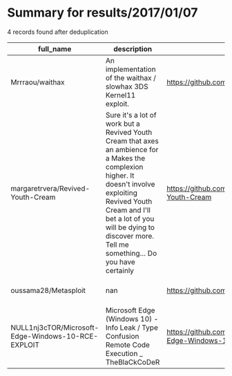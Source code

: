 
# Summary for results/2017/01/07
    
4 records found after deduplication

| full_name | description | html_url | matched_list | matched_count | pushed_at | size | stargazers_count | language | forks_count | vul_ids |
|----------------------------------------------------|-----------------------------------------------------------------------------------------------------------------------------------------------------------------------------------------------------------------------------------------------------------------|-----------------------------------------------------------------------|---------------------------------------------|-----------------|---------------------------|--------|--------------------|------------|---------------|-----------|
| Mrrraou/waithax | An implementation of the waithax / slowhax 3DS Kernel11 exploit. | https://github.com/Mrrraou/waithax | ['exploit'] | 1 | 2017-01-07 13:15:25+00:00 | 26 | 64 | C | 4 | [] |
| margaretrvera/Revived-Youth-Cream | Sure it's a lot of work but a Revived Youth Cream that axes an ambience for a Makes the complexion higher. It doesn't involve exploiting Revived Youth Cream and I'll bet a lot of you will be dying to discover more. Tell me something… Do you have certainly | https://github.com/margaretrvera/Revived-Youth-Cream | ['exploit'] | 1 | 2017-01-07 07:25:33+00:00 | 0 | 0 | | 0 | [] |
| oussama28/Metasploit | nan | https://github.com/oussama28/Metasploit | ['metasploit module OR payload'] | 1 | 2017-01-07 11:40:14+00:00 | 0 | 0 | nan | 0 | [] |
| NULL1nj3cTOR/Microsoft-Edge-Windows-10-RCE-EXPLOIT | Microsoft Edge (Windows 10) - Info Leak / Type Confusion Remote Code Execution _ TheBlaCkCoDeR | https://github.com/NULL1nj3cTOR/Microsoft-Edge-Windows-10-RCE-EXPLOIT | ['exploit', 'rce', 'remote code execution'] | 3 | 2017-01-07 01:34:52+00:00 | 21 | 8 | HTML | 12 | [] |
